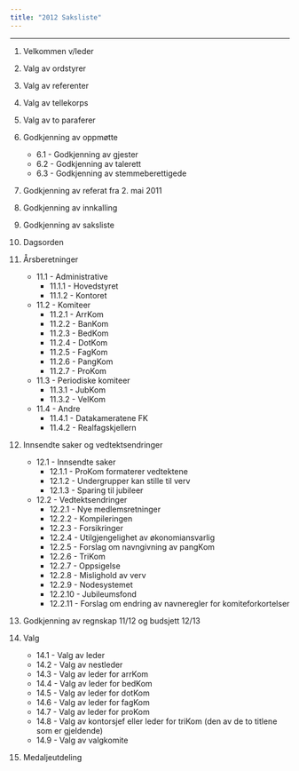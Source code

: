 ```yaml
---
title: "2012 Saksliste"
---
```


- - -

1. Velkommen v/leder
2. Valg av ordstyrer
3. Valg av referenter
4. Valg av tellekorps
5. Valg av to paraferer
6. Godkjenning av oppmøtte

    * 6.1 - Godkjenning av gjester
    * 6.2 - Godkjenning av talerett
    * 6.3 - Godkjenning av stemmeberettigede

7. Godkjenning av referat fra 2. mai 2011
8. Godkjenning av innkalling
9. Godkjenning av saksliste
10. Dagsorden
11. Årsberetninger

    * 11.1 - Administrative
        * 11.1.1 - Hovedstyret
        * 11.1.2 - Kontoret
    * 11.2 - Komiteer
        * 11.2.1 - ArrKom
        * 11.2.2 - BanKom
        * 11.2.3 - BedKom
        * 11.2.4 - DotKom
        * 11.2.5 - FagKom
        * 11.2.6 - PangKom
        * 11.2.7 - ProKom
    * 11.3 - Periodiske komiteer
        * 11.3.1 - JubKom
        * 11.3.2 - VelKom
    * 11.4 - Andre
        * 11.4.1 - Datakameratene FK
        * 11.4.2 - Realfagskjellern

12. Innsendte saker og vedtektsendringer

    * 12.1 - Innsendte saker
        * 12.1.1 - ProKom formaterer vedtektene 
        * 12.1.2 - Undergrupper kan stille til verv 
        * 12.1.3 - Sparing til jubileer 
    * 12.2 - Vedtektsendringer
        * 12.2.1 - Nye medlemsretninger 
        * 12.2.2 - Kompileringen 
        * 12.2.3 - Forsikringer 
        * 12.2.4 - Utilgjengelighet av økonomiansvarlig 
        * 12.2.5 - Forslag om navngivning av pangKom 
        * 12.2.6 - TriKom
        * 12.2.7 - Oppsigelse 
        * 12.2.8 - Mislighold av verv
        * 12.2.9 - Nodesystemet 
        * 12.2.10 - Jubileumsfond 
        * 12.2.11 - Forslag om endring av navneregler for komiteforkortelser 

13. Godkjenning av regnskap 11/12 og budsjett 12/13
14. Valg

    * 14.1 - Valg av leder
    * 14.2 - Valg av nestleder
    * 14.3 - Valg av leder for arrKom
    * 14.4 - Valg av leder for bedKom
    * 14.5 - Valg av leder for dotKom
    * 14.6 - Valg av leder for fagKom
    * 14.7 - Valg av leder for proKom
    * 14.8 - Valg av kontorsjef eller leder for triKom (den av de to titlene som er gjeldende)
    * 14.9 - Valg av valgkomite

15. Medaljeutdeling